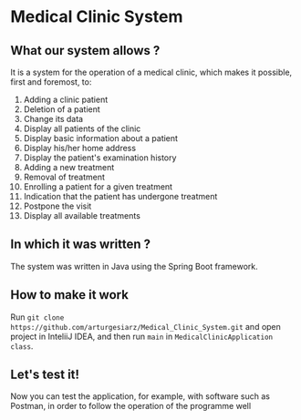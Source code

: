 # Medical Clinic System
## What our system allows ?
It is a system for the operation of a medical clinic, which makes it possible, first and foremost, to: 
  1.  Adding a clinic patient
  2.  Deletion of a patient
  3.  Change its data
  4.  Display all patients of the clinic
  5.  Display basic information about a patient
  6.  Display his/her home address
  7.  Display the patient's examination history
  8.  Adding a new treatment
  9.  Removal of treatment
  10. Enrolling a patient for a given treatment
  11. Indication that the patient has undergone treatment
  12. Postpone the visit
  13. Display all available treatments

## In which it was written ?

The system was written in Java using the Spring Boot framework.

## How to make it work

Run `git clone https://github.com/arturgesiarz/Medical_Clinic_System.git` and open project in InteliiJ IDEA, and then run `main` in `MedicalClinicApplication class`.

## Let's test it!
Now you can test the application, for example, with software such as Postman, in order to follow the operation of the programme well
